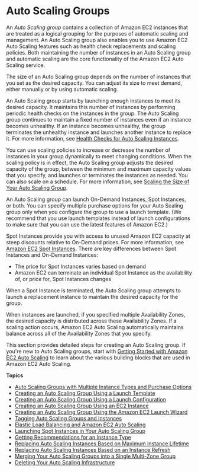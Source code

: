# Auto Scaling Groups<a name="AutoScalingGroup"></a>

An *Auto Scaling group* contains a collection of Amazon EC2 instances that are treated as a logical grouping for the purposes of automatic scaling and management\. An Auto Scaling group also enables you to use Amazon EC2 Auto Scaling features such as health check replacements and scaling policies\. Both maintaining the number of instances in an Auto Scaling group and automatic scaling are the core functionality of the Amazon EC2 Auto Scaling service\.

The size of an Auto Scaling group depends on the number of instances that you set as the desired capacity\. You can adjust its size to meet demand, either manually or by using automatic scaling\. 

An Auto Scaling group starts by launching enough instances to meet its desired capacity\. It maintains this number of instances by performing periodic health checks on the instances in the group\. The Auto Scaling group continues to maintain a fixed number of instances even if an instance becomes unhealthy\. If an instance becomes unhealthy, the group terminates the unhealthy instance and launches another instance to replace it\. For more information, see [Health Checks for Auto Scaling Instances](healthcheck.md)\. 

You can use scaling policies to increase or decrease the number of instances in your group dynamically to meet changing conditions\. When the scaling policy is in effect, the Auto Scaling group adjusts the desired capacity of the group, between the minimum and maximum capacity values that you specify, and launches or terminates the instances as needed\. You can also scale on a schedule\. For more information, see [Scaling the Size of Your Auto Scaling Group](scaling_plan.md)\. 

An Auto Scaling group can launch On\-Demand Instances, Spot Instances, or both\. You can specify multiple purchase options for your Auto Scaling group only when you configure the group to use a launch template\. \(We recommend that you use launch templates instead of launch configurations to make sure that you can use the latest features of Amazon EC2\.\) 

Spot Instances provide you with access to unused Amazon EC2 capacity at steep discounts relative to On\-Demand prices\. For more information, see [Amazon EC2 Spot Instances](https://aws.amazon.com/ec2/spot/pricing/)\. There are key differences between Spot Instances and On\-Demand Instances:
+ The price for Spot Instances varies based on demand
+ Amazon EC2 can terminate an individual Spot Instance as the availability of, or price for, Spot Instances changes

When a Spot Instance is terminated, the Auto Scaling group attempts to launch a replacement instance to maintain the desired capacity for the group\. 

When instances are launched, if you specified multiple Availability Zones, the desired capacity is distributed across these Availability Zones\. If a scaling action occurs, Amazon EC2 Auto Scaling automatically maintains balance across all of the Availability Zones that you specify\.

This section provides detailed steps for creating an Auto Scaling group\. If you're new to Auto Scaling groups, start with [Getting Started with Amazon EC2 Auto Scaling](GettingStartedTutorial.md) to learn about the various building blocks that are used in Amazon EC2 Auto Scaling\. 

**Topics**
+ [Auto Scaling Groups with Multiple Instance Types and Purchase Options](asg-purchase-options.md)
+ [Creating an Auto Scaling Group Using a Launch Template](create-asg-launch-template.md)
+ [Creating an Auto Scaling Group Using a Launch Configuration](create-asg.md)
+ [Creating an Auto Scaling Group Using an EC2 Instance](create-asg-from-instance.md)
+ [Creating an Auto Scaling Group Using the Amazon EC2 Launch Wizard](create-asg-ec2-wizard.md)
+ [Tagging Auto Scaling Groups and Instances](autoscaling-tagging.md)
+ [Elastic Load Balancing and Amazon EC2 Auto Scaling](autoscaling-load-balancer.md)
+ [Launching Spot Instances in Your Auto Scaling Group](asg-launch-spot-instances.md)
+ [Getting Recommendations for an Instance Type](asg-getting-recommendations.md)
+ [Replacing Auto Scaling Instances Based on Maximum Instance Lifetime](asg-max-instance-lifetime.md)
+ [Replacing Auto Scaling Instances Based on an Instance Refresh](asg-instance-refresh.md)
+ [Merging Your Auto Scaling Groups into a Single Multi\-Zone Group](merge-auto-scaling-groups.md)
+ [Deleting Your Auto Scaling Infrastructure](as-process-shutdown.md)